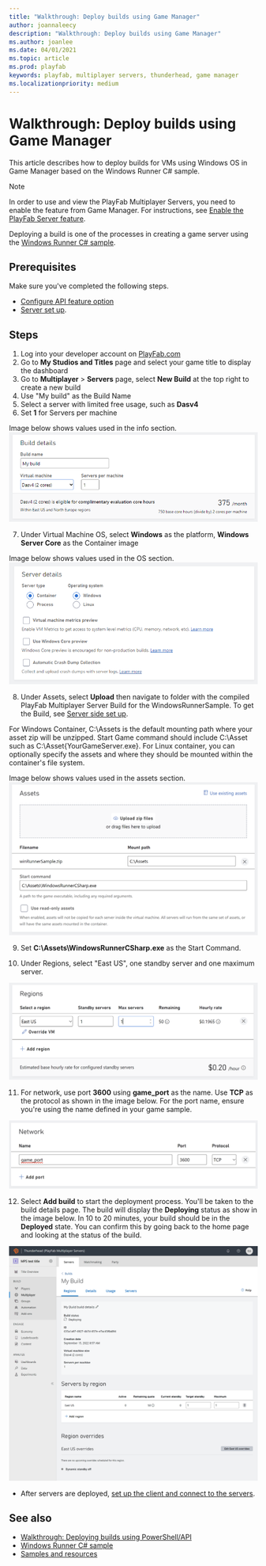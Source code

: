 ```yaml
---
title: "Walkthrough: Deploy builds using Game Manager"
author: joannaleecy
description: "Walkthrough: Deploy builds using Game Manager"
ms.author: joanlee
ms.date: 04/01/2021
ms.topic: article
ms.prod: playfab
keywords: playfab, multiplayer servers, thunderhead, game manager
ms.localizationpriority: medium
---
```


# Walkthrough: Deploy builds using Game Manager

This article describes how to deploy builds for VMs using Windows OS in Game Manager based on the Windows Runner C# sample.

> [!Note]
> In order to use and view the PlayFab Multiplayer Servers, you need to enable the feature from Game Manager. For instructions, see [Enable the PlayFab Server feature](enable-playfab-multiplayer-servers.md).

Deploying a build is one of the processes in creating a game server using the [Windows Runner C# sample](windows-runner-sample.md). 

## Prerequisites

Make sure you've completed the following steps.

* [Configure API feature option](windows-runner-sample.md#configure-api-feature-option)
* [Server set up](windows-runner-sample.md#server-set-up).

## Steps

1. Log into your developer account on [PlayFab.com](https://playfab.com)
2. Go to **My Studios and Titles** page and select your game title to display the dashboard
3. Go to **Multiplayer** > **Servers** page, select **New Build** at the top right to create a new build
4. Use "My build" as the Build Name
5. Select a server with limited free usage, such as **Dasv4** 
6. Set **1** for Servers per machine

Image below shows values used in the info section.
![Create a new build for Multiplayer Servers using Game Manager Build details example with above settings.](media/create-your-first-server/buildDetails.PNG)

7. Under Virtual Machine OS, select **Windows** as the platform, **Windows Server Core** as the Container image

Image below shows values used in the OS section.
![OS section of a new build using Game Manager](media/create-your-first-server/serverDetails.PNG)

8. Under Assets, select **Upload** then navigate to folder with the compiled PlayFab Multiplayer Server Build for the WindowsRunnerSample.  To get the Build, see [Server side set up](windows-runner-sample.md#server-set-up).

For Windows Container, C:\Assets is the default mounting path where your asset zip will be unzipped. Start Game command should include C:\Asset such as C:\Asset\{YourGameServer.exe}. For Linux container, you can optionally specify the assets and where they should be mounted within the container's file system.

Image below shows values used in the assets section.
![Assets section of a new build using Game Manager](media/create-your-first-server/assetDetails.PNG)

9. Set  __C:\Assets\WindowsRunnerCSharp.exe__ as the Start Command.

10. Under Regions, select "East US", one standby server and one maximum server.

![Set region values for a new build using Game Manager](media/create-your-first-server/regionDetails.PNG)

11. For network, use port **3600** using **game_port** as the name. Use **TCP** as the protocol as shown in the image below. For the port name, ensure you're using the name defined in your game sample. 

![Set network values for a new build using Game Manager](media/create-your-first-server/networkDetails.PNG)


12. Select **Add build** to start the deployment process. You'll be taken to the build details page. The build will display the **Deploying** status as show in the image below. In 10 to 20 minutes, your build should be in the **Deployed** state. You can confirm this by going back to the home page and looking at the status of the build.

![Screenshot showing servers deploying](media/create-your-first-server/buildDetailsPage.png)

* After servers are deployed, [set up the client and connect to the servers](windows-runner-sample.md#client-set-up).

## See also

* [Walkthrough: Deploying builds using PowerShell/API](quickstart-for-multiplayer-servers-api-powershell.md)
* [Windows Runner C# sample](windows-runner-sample.md)
* [Samples and resources](server-samples-resources.md)